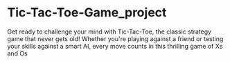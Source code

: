 # Tic-Tac-Toe-Game_project
Get ready to challenge your mind with Tic-Tac-Toe, the classic strategy game that never gets old! Whether you're playing against a friend or testing your skills against a smart AI, every move counts in this thrilling game of Xs and Os
